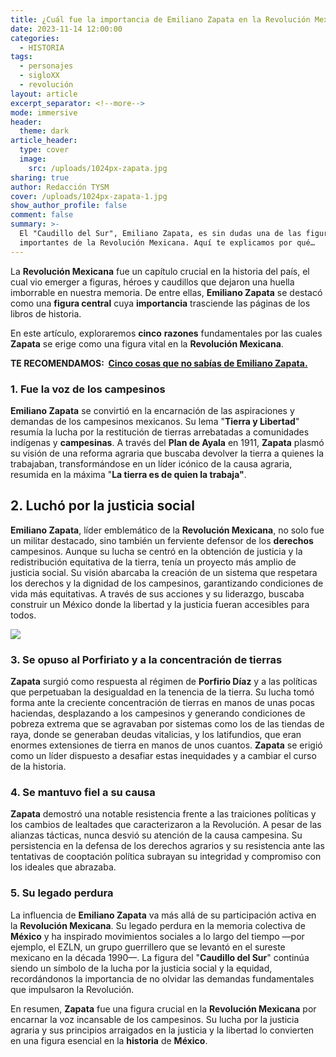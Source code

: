 ```yaml
---
title: ¿Cuál fue la importancia de Emiliano Zapata en la Revolución Mexicana
date: 2023-11-14 12:00:00
categories:
  - HISTORIA
tags:
  - personajes
  - sigloXX
  - revolución
layout: article
excerpt_separator: <!--more-->
mode: immersive
header:
  theme: dark
article_header:
  type: cover
  image:
    src: /uploads/1024px-zapata.jpg
sharing: true
author: Redacción TYSM
cover: /uploads/1024px-zapata-1.jpg
show_author_profile: false
comment: false
summary: >-
  El "Caudillo del Sur", Emiliano Zapata, es sin dudas una de las figuras más
  importantes de la Revolución Mexicana. Aquí te explicamos por qué…
---
```

La **Revolución Mexicana** fue un capítulo crucial en la historia del país, el cual vio emerger a figuras, héroes y caudillos que dejaron una huella imborrable en nuestra memoria. De entre ellas, **Emiliano Zapata** se destacó como una **figura central** cuya **importancia** trasciende las páginas de los libros de historia.

En este artículo, exploraremos **cinco**&nbsp;**razones** fundamentales por las cuales **Zapata** se erige como una figura vital en la **Revolución Mexicana**.

**TE RECOMENDAMOS:&nbsp; [Cinco cosas que no sabías de Emiliano Zapata.](https://blog.tonoysumariachi.com/historia/2023/08/08/cinco-cosas-que-no-sab%C3%ADas-de-emiliano-zapata.html)**

### 1\. Fue la voz de los campesinos

**Emiliano Zapata** se convirtió en la encarnación de las aspiraciones y demandas de los campesinos mexicanos. Su lema "**Tierra y Libertad**" resumía la lucha por la restitución de tierras arrebatadas a comunidades indígenas y **campesinas**. A través del **Plan de Ayala** en 1911, **Zapata** plasmó su visión de una reforma agraria que buscaba devolver la tierra a quienes la trabajaban, transformándose en un líder icónico de la causa agraria, resumida en la máxima "**La tierra es de quien la trabaja"**.

## 2\. Luchó por la justicia social

**Emiliano Zapata**, líder emblemático de la **Revolución Mexicana**, no solo fue un militar destacado, sino también un ferviente defensor de los **derechos** campesinos. Aunque su lucha se centró en la obtención de justicia y la redistribución equitativa de la tierra, tenía un proyecto más amplio de justicia social. Su visión abarcaba la creación de un sistema que respetara los derechos y la dignidad de los campesinos, garantizando condiciones de vida más equitativas. A través de sus acciones y su liderazgo, buscaba construir un México donde la libertad y la justicia fueran accesibles para todos.

![](https://upload.wikimedia.org/wikipedia/commons/9/99/Emiliano_Zapata4.jpg)

### 3\. Se opuso al Porfiriato y a la concentración de tierras

**Zapata** surgió como respuesta al régimen de **Porfirio Díaz** y a las políticas que perpetuaban la desigualdad en la tenencia de la tierra. Su lucha tomó forma ante la creciente concentración de tierras en manos de unas pocas haciendas, desplazando a los campesinos y generando condiciones de pobreza extrema que se agravaban por sistemas como los de las tiendas de raya, donde se generaban deudas vitalicias, y los latifundios, que eran enormes extensiones de tierra en manos de unos cuantos. **Zapata** se erigió como un líder dispuesto a desafiar estas inequidades y a cambiar el curso de la historia.

### 4\. Se mantuvo fiel a su causa

**Zapata** demostró una notable resistencia frente a las traiciones políticas y los cambios de lealtades que caracterizaron a la Revolución. A pesar de las alianzas tácticas, nunca desvió su atención de la causa campesina. Su persistencia en la defensa de los derechos agrarios y su resistencia ante las tentativas de cooptación política subrayan su integridad y compromiso con los ideales que abrazaba.

### 5\. Su legado perdura

La influencia de **Emiliano Zapata** va más allá de su participación activa en la **Revolución Mexicana**. Su legado perdura en la memoria colectiva de **México** y ha inspirado movimientos sociales a lo largo del tiempo —por ejemplo, el EZLN, un grupo guerrillero que se levantó en el sureste mexicano en la década 1990—. La figura del "**Caudillo del Sur**" continúa siendo un símbolo de la lucha por la justicia social y la equidad, recordándonos la importancia de no olvidar las demandas fundamentales que impulsaron la Revolución.

En resumen,&nbsp;**Zapata** fue una figura crucial en la **Revolución Mexicana** por encarnar la voz incansable de los campesinos. Su lucha por la justicia agraria y sus principios arraigados en la justicia y la libertad lo convierten en una figura esencial en la **historia** de **México**.